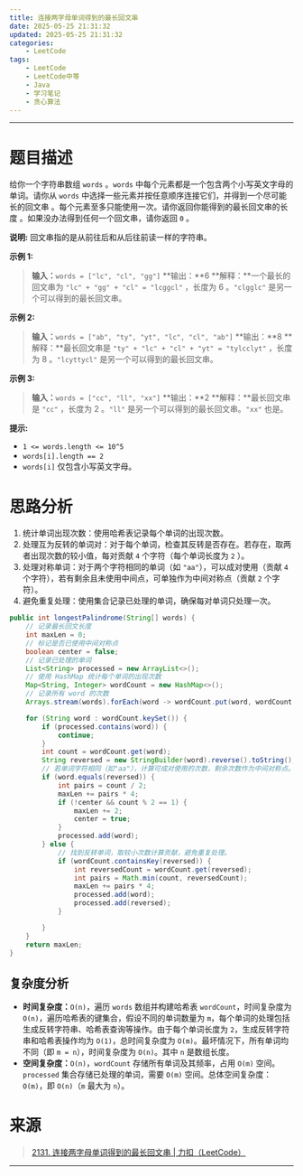 ```yaml
---
title: 连接两字母单词得到的最长回文串
date: 2025-05-25 21:31:32
updated: 2025-05-25 21:31:32
categories:
    - LeetCode
tags:
    - LeetCode
    - LeetCode中等
    - Java
    - 学习笔记
    - 贪心算法
---
```

---

# 题目描述

给你一个字符串数组 `words` 。`words` 中每个元素都是一个包含两个小写英文字母的单词。请你从 `words` 中选择一些元素并按任意顺序连接它们，并得到一个尽可能长的回文串 。每个元素至多只能使用一次。请你返回你能得到的最长回文串的长度 。如果没办法得到任何一个回文串，请你返回 `0` 。

**说明:** 回文串指的是从前往后和从后往前读一样的字符串。

**示例 1:**
> **输入：**`words = ["lc", "cl", "gg"]`
> **输出：**6
> **解释：**一个最长的回文串为 `"lc" + "gg" + "cl" = "lcggcl"` ，长度为 6 。`"clgglc"` 是另一个可以得到的最长回文串。

**示例 2:**
> **输入：**`words = ["ab", "ty", "yt", "lc", "cl", "ab"]`
> **输出：**8
> **解释：**最长回文串是 `"ty" + "lc" + "cl" + "yt" = "tylcclyt"` ，长度为 8 。`"lcyttycl"` 是另一个可以得到的最长回文串。

**示例 3:**
> **输入：**`words = ["cc", "ll", "xx"]`
> **输出：**2
> **解释：**最长回文串是 `"cc"` ，长度为 2 。`"ll"` 是另一个可以得到的最长回文串。`"xx"` 也是。

**提示:**
* `1 <= words.length <= 10^5`
* `words[i].length == 2`
* `words[i]` 仅包含小写英文字母。

<!-- more -->

# 思路分析

1. 统计单词出现次数：使用哈希表记录每个单词的出现次数。
2. 处理互为反转的单词对：对于每个单词，检查其反转是否存在。若存在，取两者出现次数的较小值，每对贡献 `4` 个字符（每个单词长度为 `2` ）。
3. 处理对称单词：对于两个字符相同的单词（如 `"aa"`），可以成对使用（贡献 `4` 个字符），若有剩余且未使用中间点，可单独作为中间对称点（贡献 `2` 个字符）。
4. 避免重复处理：使用集合记录已处理的单词，确保每对单词只处理一次。

```java
public int longestPalindrome(String[] words) {
    // 记录最长回文长度
    int maxLen = 0;
    // 标记是否已使用中间对称点
    boolean center = false;
    // 记录已处理的单词
    List<String> processed = new ArrayList<>();
    // 使用 HashMap 统计每个单词的出现次数
    Map<String, Integer> wordCount = new HashMap<>();
    // 记录所有 word 的次数
    Arrays.stream(words).forEach(word -> wordCount.put(word, wordCount.getOrDefault(word, 0) + 1));

    for (String word : wordCount.keySet()) {
        if (processed.contains(word)) {
            continue;
        }
        int count = wordCount.get(word);
        String reversed = new StringBuilder(word).reverse().toString();
        // 若单词字符相同（如"aa"），计算可成对使用的次数，剩余次数作为中间对称点。
        if (word.equals(reversed)) {
            int pairs = count / 2;
            maxLen += pairs * 4;
            if (!center && count % 2 == 1) {
                maxLen += 2;
                center = true;
            }
            processed.add(word);
        } else {
            // 找到反转单词，取较小次数计算贡献，避免重复处理。
            if (wordCount.containsKey(reversed)) {
                int reversedCount = wordCount.get(reversed);
                int pairs = Math.min(count, reversedCount);
                maxLen += pairs * 4;
                processed.add(word);
                processed.add(reversed);
            }

        }
    }
    return maxLen;
}
```

## 复杂度分析

* **时间复杂度：**`O(n)`，遍历 `words` 数组并构建哈希表 `wordCount`，时间复杂度为 `O(n)`，遍历哈希表的键集合，假设不同的单词数量为 `m`，每个单词的处理包括生成反转字符串、哈希表查询等操作。由于每个单词长度为 `2`，生成反转字符串和哈希表操作均为 `O(1)`，总时间复杂度为 `O(m)`。最坏情况下，所有单词均不同（即 `m = n`），时间复杂度为 `O(n)`。其中 `n` 是数组长度。
* **空间复杂度：**`O(n)`，`wordCount` 存储所有单词及其频率，占用 `O(m)` 空间。`processed` 集合存储已处理的单词，需要 `O(m)` 空间。总体空间复杂度：`O(m)`，即 `O(n)`（`m` 最大为 `n`）。

# 来源

> [2131. 连接两字母单词得到的最长回文串 | 力扣（LeetCode）][1]

---

[1]: https://leetcode.cn/problems/longest-palindrome-by-concatenating-two-letter-words/description/ "2131. 连接两字母单词得到的最长回文串 | 力扣（LeetCode）"
